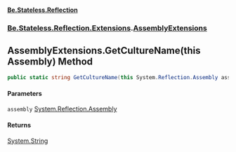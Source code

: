 #### [Be.Stateless.Reflection](README.md 'README')
### [Be.Stateless.Reflection.Extensions](Be.Stateless.Reflection.Extensions.md 'Be.Stateless.Reflection.Extensions').[AssemblyExtensions](AssemblyExtensions.md 'Be.Stateless.Reflection.Extensions.AssemblyExtensions')

## AssemblyExtensions.GetCultureName(this Assembly) Method

```csharp
public static string GetCultureName(this System.Reflection.Assembly assembly);
```
#### Parameters

<a name='Be.Stateless.Reflection.Extensions.AssemblyExtensions.GetCultureName(thisSystem.Reflection.Assembly).assembly'></a>

`assembly` [System.Reflection.Assembly](https://docs.microsoft.com/en-us/dotnet/api/System.Reflection.Assembly 'System.Reflection.Assembly')

#### Returns
[System.String](https://docs.microsoft.com/en-us/dotnet/api/System.String 'System.String')